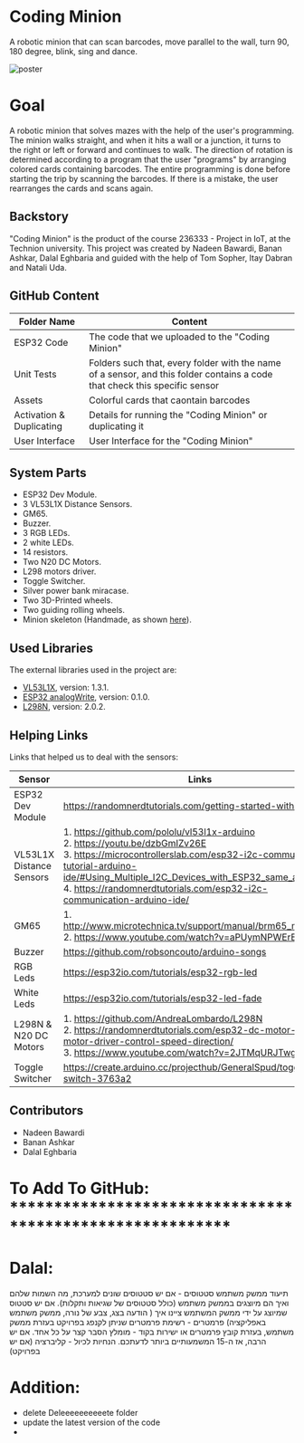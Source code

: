 # Coding Minion
A robotic minion that can scan barcodes, move parallel to the wall, turn 90, 180 degree, blink, sing and dance.

![poster](https://user-images.githubusercontent.com/49783776/194832594-05659edb-394e-4e85-9cf7-747585f29ad4.png)


# Goal 
A robotic minion that solves mazes with the help of the user's programming. The minion walks straight, and when it hits a wall or a junction, it turns to the right or left or forward and continues to walk. The direction of rotation is determined according to a program that the user "programs" by arranging colored cards containing barcodes. The entire programming is done before starting the trip by scanning the barcodes. If there is a mistake, the user rearranges the cards and scans again.


## Backstory
"Coding Minion" is the product of the course 236333 - Project in IoT, at the Technion university. This project was created by Nadeen Bawardi, Banan Ashkar, Dalal Eghbaria and guided with the help of Tom Sopher, Itay Dabran and Natali Uda.


## GitHub Content
| Folder Name | Content |
| ---- | ----------- |
| ESP32 Code | The code that we uploaded to the "Coding Minion" |
| Unit Tests | Folders such that, every folder with the name of a sensor, and this folder contains a code that check this specific sensor |
| Assets | Colorful cards that caontain barcodes |
| Activation & Duplicating | Details for running the "Coding Minion" or duplicating it |
| User Interface | User Interface for the "Coding Minion" |


## System Parts 
* ESP32 Dev Module.
* 3 VL53L1X Distance Sensors.
* GM65.
* Buzzer.
* 3 RGB LEDs.
* 2 white LEDs.
* 14 resistors.
* Two N20 DC Motors.
* L298 motors driver.
* Toggle Switcher.
* Silver power bank miracase.
* Two 3D-Printed wheels.
* Two guiding rolling wheels.
* Minion skeleton (Handmade, as shown [here](https://www.youtube.com/watch?v=xytOwOuyp5M)).


## Used Libraries
The external libraries used in the project are:
* [VL53L1X](https://www.arduino.cc/reference/en/libraries/vl53l1x/), version: 1.3.1.
* [ESP32 analogWrite](https://www.arduino.cc/reference/en/libraries/esp32-analogwrite/), version: 0.1.0.
* [L298N](https://www.arduino.cc/reference/en/libraries/l298n/), version: 2.0.2.


## Helping Links
Links that helped us to deal with the sensors:

| Sensor | Links |
| ---- | ----------- |
| ESP32 Dev Module | https://randomnerdtutorials.com/getting-started-with-esp32/ |
| VL53L1X Distance Sensors | 1. https://github.com/pololu/vl53l1x-arduino <br /> 2. https://youtu.be/dzbGmIZv26E <br /> 3. https://microcontrollerslab.com/esp32-i2c-communication-tutorial-arduino-ide/#Using_Multiple_I2C_Devices_with_ESP32_same_addresses <br /> 4. https://randomnerdtutorials.com/esp32-i2c-communication-arduino-ide/ |
| GM65 | 1. http://www.microtechnica.tv/support/manual/brm65_man.pdf <br /> 2. https://www.youtube.com/watch?v=aPUymNPWErE |
| Buzzer | https://github.com/robsoncouto/arduino-songs |
| RGB Leds | https://esp32io.com/tutorials/esp32-rgb-led |
| White Leds | https://esp32io.com/tutorials/esp32-led-fade |
| L298N & N20 DC Motors | 1. https://github.com/AndreaLombardo/L298N <br /> 2. https://randomnerdtutorials.com/esp32-dc-motor-l298n-motor-driver-control-speed-direction/ <br /> 3. https://www.youtube.com/watch?v=2JTMqURJTwg |
| Toggle Switcher | https://create.arduino.cc/projecthub/GeneralSpud/toggle-switch-3763a2 |





## Contributors
* Nadeen Bawardi
* Banan Ashkar
* Dalal Eghbaria












# To Add To GitHub: *********************************************************


# Dalal:
תיעוד ממשק משתמש
סטטוסים - אם יש סטטוסים שונים למערכת, מה השמות שלהם ואיך הם מיוצגים בממשק משתמש (כולל סטטוסים של שגיאות ותקלות). אם יש סטטוס שמיוצג על ידי ממשק המשתמש ציינו איך ( הודעה בצג, צבע של נורה, ממשק משתמש באפליקציה)
פרמטרים - רשימת פרמטרים שניתן לקנפג בפרויקט בעזרת ממשק משתמש, בעזרת קובץ פרמטרים או ישירות בקוד - מומלץ הסבר קצר על כל אחד. אם יש הרבה, אז ה-15 המשמעותיים ביותר לדעתכם.
הנחיות לכיול - קליברציה (אם יש בפרויקט)


# Addition:
* delete Deleeeeeeeeeete folder
* update the latest version of the code
* 
